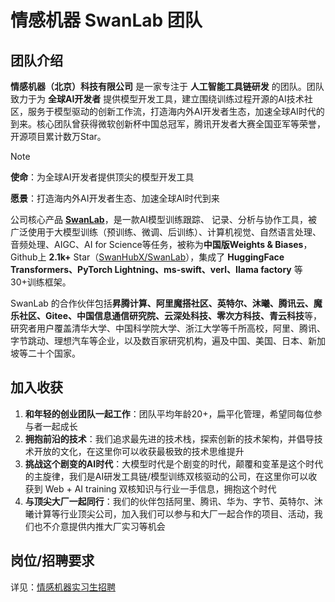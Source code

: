# 情感机器 SwanLab 团队

## 团队介绍

**情感机器（北京）科技有限公司** 是一家专注于 **人工智能工具链研发** 的团队。团队致力于为 **全球AI开发者** 提供模型开发工具，建立围绕训练过程开源的AI技术社区，服务于模型驱动的创新工作流，打造海内外AI开发者生态，加速全球AI时代的到来。核心团队曾获得微软创新杯中国总冠军，腾讯开发者大赛全国亚军等荣誉，开源项目累计数万Star。

> [!NOTE] 
>
> **使命**：为全球AI开发者提供顶尖的模型开发工具
>
> **愿景**：打造海内外AI开发者生态、加速全球AI时代到来

公司核心产品 **[SwanLab](https://swanlab.cn)**，是一款AI模型训练跟踪、 记录、分析与协作工具，被广泛使用于大模型训练（预训练、微调、后训练）、计算机视觉、自然语言处理、音频处理、AIGC、AI for Science等任务，被称为**中国版Weights & Biases**，Github上 **2.1k+** Star（[SwanHubX/SwanLab](https://github.com/SwanHubX/SwanLab)），集成了 **HuggingFace Transformers、PyTorch Lightning、ms-swift、verl、Ilama factory** 等30+训练框架。

SwanLab 的合作伙伴包括**昇腾计算、阿里魔搭社区、英特尔、沐曦、腾讯云、魔乐社区、Gitee、中国信息通信研究院、云深处科技、零次方科技、青云科技**等，研究者用户覆盖清华大学、中国科学院大学、浙江大学等千所高校，阿里、腾讯、字节跳动、理想汽车等企业，以及数百家研究机构，遍及中国、美国、日本、新加坡等二十个国家。

## 加入收获

1. **和年轻的创业团队一起工作**：团队平均年龄20+，扁平化管理，希望同每位参与者一起成长
2. **拥抱前沿的技术**：我们追求最先进的技术栈，探索创新的技术架构，并倡导技术开放的文化，在这里你可以收获最极致的技术思维提升
3. **挑战这个剧变的AI时代**：大模型时代是个剧变的时代，颠覆和变革是这个时代的主旋律，我们是AI研发工具链/模型训练双核驱动的公司，在这里你可以收获到 Web + AI training 双核知识与行业一手信息，拥抱这个时代
4. **与顶尖大厂一起同行**：我们的伙伴包括阿里、腾讯、华为、字节、英特尔、沐曦计算等行业顶尖公司，加入我们可以参与和大厂一起合作的项目、活动，我们也不介意提供内推大厂实习等机会

## 岗位/招聘要求

详见：[情感机器实习生招聘](https://rcnpx636fedp.feishu.cn/wiki/BxtVwAc0siV0xrkCbPTcldBEnNP)

